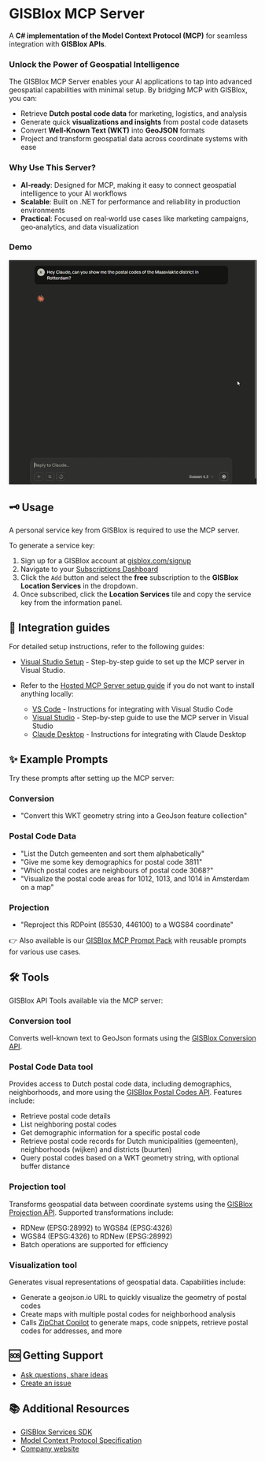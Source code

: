 ﻿# GISBlox MCP Server  

A **C# implementation of the Model Context Protocol (MCP)** for seamless integration with **GISBlox APIs**.  

### Unlock the Power of Geospatial Intelligence  
The GISBlox MCP Server enables your AI applications to tap into advanced geospatial capabilities with minimal setup. By bridging MCP with GISBlox, you can:  

- Retrieve **Dutch postal code data** for marketing, logistics, and analysis  
- Generate quick **visualizations and insights** from postal code datasets  
- Convert **Well‑Known Text (WKT)** into **GeoJSON** formats  
- Project and transform geospatial data across coordinate systems with ease  

### Why Use This Server?  
- **AI‑ready**: Designed for MCP, making it easy to connect geospatial intelligence to your AI workflows  
- **Scalable**: Built on .NET for performance and reliability in production environments  
- **Practical**: Focused on real‑world use cases like marketing campaigns, geo‑analytics, and data visualization  

### Demo

<img src="docs/images/gisblox-mcp-server-1.gif" alt="GISBlox MCP Server" width="720" />

## 🗝️ Usage

A personal service key from GISBlox is required to use the MCP server. 

To generate a service key:

1. Sign up for a GISBlox account at [gisblox.com/signup](https://account.gisblox.com/registreren)
2. Navigate to your [Subscriptions Dashboard](https://account.gisblox.com/profiel/abonnementen)
3. Click the `Add` button and select the **free** subscription to the **GISBlox Location Services** in the dropdown.
4. Once subscribed, click the **Location Services** tile and copy the service key from the information panel.

## 📖 Integration guides

For detailed setup instructions, refer to the following guides:

- [Visual Studio Setup](docs/vstudio-setup.md) - Step-by-step guide to set up the MCP server in Visual Studio.
- Refer to the [Hosted MCP Server setup guide](docs/hosted-mcp-guide.md) if you do not want to install anything locally: 

    - [VS Code](docs/hosted-mcp-guide.md#21-vs-code) - Instructions for integrating with Visual Studio Code
    - [Visual Studio](docs/hosted-mcp-guide.md#22-visual-studio) - Step-by-step guide to use the MCP server in Visual Studio
    - [Claude Desktop](docs/hosted-mcp-guide.md#23-claude-desktop) - Instructions for integrating with Claude Desktop

## ✨ Example Prompts

Try these prompts after setting up the MCP server:

### Conversion
- "Convert this WKT geometry string into a GeoJson feature collection"

### Postal Code Data
- "List the Dutch gemeenten and sort them alphabetically"
- "Give me some key demographics for postal code 3811"
- "Which postal codes are neighbours of postal code 3068?"
- "Visualize the postal code areas for 1012, 1013, and 1014 in Amsterdam on a map"

### Projection
- "Reproject this RDPoint (85530, 446100) to a WGS84 coordinate"

👉 Also available is our [GISBlox MCP Prompt Pack](https://github.com/GISBlox/mcp-prompt-pack) with reusable prompts for various use cases.

## 🛠️ Tools

GISBlox API Tools available via the MCP server:

### Conversion tool

Converts well-known text to GeoJson formats using the [GISBlox Conversion API](https://services.gisblox.com/index.html#operations-tag-Conversion).

### Postal Code Data tool

Provides access to Dutch postal code data, including demographics, neighborhoods, and more using the [GISBlox Postal Codes API](https://services.gisblox.com/index.html#operations-tag-Dutch_Postal_Codes_-_4_digits). Features include:
- Retrieve postal code details
- List neighboring postal codes
- Get demographic information for a specific postal code
- Retrieve postal code records for Dutch municipalities (gemeenten), neighborhoods (wijken) and districts (buurten)
- Query postal codes based on a WKT geometry string, with optional buffer distance

### Projection tool

Transforms geospatial data between coordinate systems using the [GISBlox Projection API](https://services.gisblox.com/index.html#operations-tag-Projection). Supported transformations include:
- RDNew (EPSG:28992) to WGS84 (EPSG:4326)
- WGS84 (EPSG:4326) to RDNew (EPSG:28992)
- Batch operations are supported for efficiency

### Visualization tool

Generates visual representations of geospatial data. Capabilities include:
- Generate a geojson.io URL to quickly visualize the geometry of postal codes
- Create maps with multiple postal codes for neighborhood analysis
- Calls [ZipChat Copilot](https://zipchat.gisblox.com/) to generate maps, code snippets, retrieve postal codes for addresses, and more

## 🆘 Getting Support

- [Ask questions, share ideas](https://github.com/GISBlox/mcp-server/discussions)
- [Create an issue](https://github.com/GISBlox/mcp-server/issues)


## 📚 Additional Resources

- [GISBlox Services SDK](https://github.com/GISBlox/gisblox-services-sdk)
- [Model Context Protocol Specification](https://modelcontextprotocol.io)
- [Company website](https://www.bartelsonline.nl/)